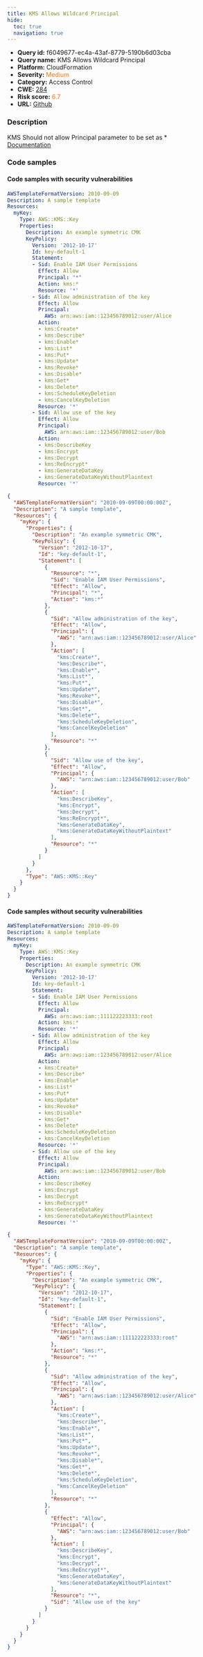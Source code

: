 ```yaml
---
title: KMS Allows Wildcard Principal
hide:
  toc: true
  navigation: true
---
```


<style>
  .highlight .hll {
    background-color: #ff171742;
  }
  .md-content {
    max-width: 1100px;
    margin: 0 auto;
  }
</style>

-   **Query id:** f6049677-ec4a-43af-8779-5190b6d03cba
-   **Query name:** KMS Allows Wildcard Principal
-   **Platform:** CloudFormation
-   **Severity:** <span style="color:#ff7213">Medium</span>
-   **Category:** Access Control
-   **CWE:** <a href="https://cwe.mitre.org/data/definitions/284.html" onclick="newWindowOpenerSafe(event, 'https://cwe.mitre.org/data/definitions/284.html')">284</a>
-   **Risk score:** <span style="color:#ff7213">6.7</span>
-   **URL:** [Github](https://github.com/Checkmarx/kics/tree/master/assets/queries/cloudFormation/aws/kms_allows_wildcard_principal)

### Description
KMS Should not allow Principal parameter to be set as *<br>
[Documentation](https://docs.aws.amazon.com/AWSCloudFormation/latest/UserGuide/aws-resource-kms-key.html)

### Code samples
#### Code samples with security vulnerabilities
```yaml title="Positive test num. 1 - yaml file" hl_lines="8"
AWSTemplateFormatVersion: 2010-09-09
Description: A sample template
Resources:
  myKey:
    Type: AWS::KMS::Key
    Properties:
      Description: An example symmetric CMK
      KeyPolicy:
        Version: '2012-10-17'
        Id: key-default-1
        Statement:
        - Sid: Enable IAM User Permissions
          Effect: Allow
          Principal: "*"
          Action: kms:*
          Resource: '*'
        - Sid: Allow administration of the key
          Effect: Allow
          Principal:
            AWS: arn:aws:iam::123456789012:user/Alice
          Action:
          - kms:Create*
          - kms:Describe*
          - kms:Enable*
          - kms:List*
          - kms:Put*
          - kms:Update*
          - kms:Revoke*
          - kms:Disable*
          - kms:Get*
          - kms:Delete*
          - kms:ScheduleKeyDeletion
          - kms:CancelKeyDeletion
          Resource: '*'
        - Sid: Allow use of the key
          Effect: Allow
          Principal:
            AWS: arn:aws:iam::123456789012:user/Bob
          Action:
          - kms:DescribeKey
          - kms:Encrypt
          - kms:Decrypt
          - kms:ReEncrypt*
          - kms:GenerateDataKey
          - kms:GenerateDataKeyWithoutPlaintext
          Resource: '*'

```
```json title="Positive test num. 2 - json file" hl_lines="8"
{
  "AWSTemplateFormatVersion": "2010-09-09T00:00:00Z",
  "Description": "A sample template",
  "Resources": {
    "myKey": {
      "Properties": {
        "Description": "An example symmetric CMK",
        "KeyPolicy": {
          "Version": "2012-10-17",
          "Id": "key-default-1",
          "Statement": [
            {
              "Resource": "*",
              "Sid": "Enable IAM User Permissions",
              "Effect": "Allow",
              "Principal": "*",
              "Action": "kms:*"
            },
            {
              "Sid": "Allow administration of the key",
              "Effect": "Allow",
              "Principal": {
                "AWS": "arn:aws:iam::123456789012:user/Alice"
              },
              "Action": [
                "kms:Create*",
                "kms:Describe*",
                "kms:Enable*",
                "kms:List*",
                "kms:Put*",
                "kms:Update*",
                "kms:Revoke*",
                "kms:Disable*",
                "kms:Get*",
                "kms:Delete*",
                "kms:ScheduleKeyDeletion",
                "kms:CancelKeyDeletion"
              ],
              "Resource": "*"
            },
            {
              "Sid": "Allow use of the key",
              "Effect": "Allow",
              "Principal": {
                "AWS": "arn:aws:iam::123456789012:user/Bob"
              },
              "Action": [
                "kms:DescribeKey",
                "kms:Encrypt",
                "kms:Decrypt",
                "kms:ReEncrypt*",
                "kms:GenerateDataKey",
                "kms:GenerateDataKeyWithoutPlaintext"
              ],
              "Resource": "*"
            }
          ]
        }
      },
      "Type": "AWS::KMS::Key"
    }
  }
}

```


#### Code samples without security vulnerabilities
```yaml title="Negative test num. 1 - yaml file"
AWSTemplateFormatVersion: 2010-09-09
Description: A sample template
Resources:
  myKey:
    Type: AWS::KMS::Key
    Properties:
      Description: An example symmetric CMK
      KeyPolicy:
        Version: '2012-10-17'
        Id: key-default-1
        Statement:
        - Sid: Enable IAM User Permissions
          Effect: Allow
          Principal:
            AWS: arn:aws:iam::111122223333:root
          Action: kms:*
          Resource: '*'
        - Sid: Allow administration of the key
          Effect: Allow
          Principal:
            AWS: arn:aws:iam::123456789012:user/Alice
          Action:
          - kms:Create*
          - kms:Describe*
          - kms:Enable*
          - kms:List*
          - kms:Put*
          - kms:Update*
          - kms:Revoke*
          - kms:Disable*
          - kms:Get*
          - kms:Delete*
          - kms:ScheduleKeyDeletion
          - kms:CancelKeyDeletion
          Resource: '*'
        - Sid: Allow use of the key
          Effect: Allow
          Principal:
            AWS: arn:aws:iam::123456789012:user/Bob
          Action:
          - kms:DescribeKey
          - kms:Encrypt
          - kms:Decrypt
          - kms:ReEncrypt*
          - kms:GenerateDataKey
          - kms:GenerateDataKeyWithoutPlaintext
          Resource: '*'

```
```json title="Negative test num. 2 - json file"
{
  "AWSTemplateFormatVersion": "2010-09-09T00:00:00Z",
  "Description": "A sample template",
  "Resources": {
    "myKey": {
      "Type": "AWS::KMS::Key",
      "Properties": {
        "Description": "An example symmetric CMK",
        "KeyPolicy": {
          "Version": "2012-10-17",
          "Id": "key-default-1",
          "Statement": [
            {
              "Sid": "Enable IAM User Permissions",
              "Effect": "Allow",
              "Principal": {
                "AWS": "arn:aws:iam::111122223333:root"
              },
              "Action": "kms:*",
              "Resource": "*"
            },
            {
              "Sid": "Allow administration of the key",
              "Effect": "Allow",
              "Principal": {
                "AWS": "arn:aws:iam::123456789012:user/Alice"
              },
              "Action": [
                "kms:Create*",
                "kms:Describe*",
                "kms:Enable*",
                "kms:List*",
                "kms:Put*",
                "kms:Update*",
                "kms:Revoke*",
                "kms:Disable*",
                "kms:Get*",
                "kms:Delete*",
                "kms:ScheduleKeyDeletion",
                "kms:CancelKeyDeletion"
              ],
              "Resource": "*"
            },
            {
              "Effect": "Allow",
              "Principal": {
                "AWS": "arn:aws:iam::123456789012:user/Bob"
              },
              "Action": [
                "kms:DescribeKey",
                "kms:Encrypt",
                "kms:Decrypt",
                "kms:ReEncrypt*",
                "kms:GenerateDataKey",
                "kms:GenerateDataKeyWithoutPlaintext"
              ],
              "Resource": "*",
              "Sid": "Allow use of the key"
            }
          ]
        }
      }
    }
  }
}

```

